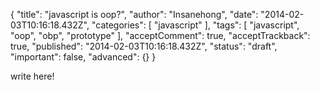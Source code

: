 {
    "title": "javascript is oop?",
    "author": "Insanehong",
    "date": "2014-02-03T10:16:18.432Z",
    "categories": [
        "javascript"
    ],
    "tags": [
        "javascript",
        "oop",
        "obp",
        "prototype"
    ],
    "acceptComment": true,
    "acceptTrackback": true,
    "published": "2014-02-03T10:16:18.432Z",
    "status": "draft",
    "important": false,
    "advanced": {}
}

write here!